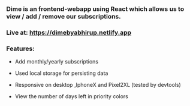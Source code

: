 ### Dime is an frontend-webapp using React which allows us to view / add / remove our subscriptions.

###  Live at: <https://dimebyabhirup.netlify.app>

### Features:

- Add monthly/yearly subscriptions

- Used local storage for persisting data

- Responsive on desktop ,IphoneX and Pixel2XL (tested by devtools)

- View the number of days left in priority colors
 
